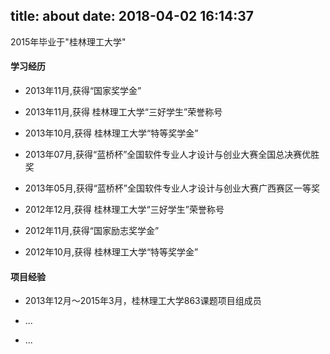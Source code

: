 title: about
date: 2018-04-02 16:14:37
---
2015年毕业于"桂林理工大学"


#### 学习经历

- 2013年11月,获得“国家奖学金”

- 2013年11月,获得 桂林理工大学“三好学生”荣誉称号

- 2013年10月,获得 桂林理工大学“特等奖学金”

- 2013年07月,获得“蓝桥杯”全国软件专业人才设计与创业大赛全国总决赛优胜奖

- 2013年05月,获得“蓝桥杯”全国软件专业人才设计与创业大赛广西赛区一等奖

- 2012年12月,获得 桂林理工大学“三好学生”荣誉称号

- 2012年11月,获得“国家励志奖学金”

- 2012年10月,获得 桂林理工大学“特等奖学金”


#### 项目经验

- 2013年12月～2015年3月，桂林理工大学863课题项目组成员

- ...

- ...